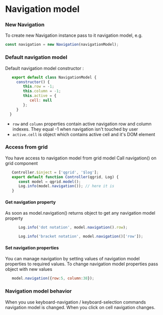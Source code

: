 # Navigation model

### New Navigation
To create new Navigation instance pass to it navigation model, e.g.

```javascript
const navigation = new Navigation(navigationModel);
```

### Default navigation model

Default navigation model constructor :
```javascript
   export default class NavigationModel {
     constructor() {
        this.row = -1;
        this.column = -1;
        this.active = {
           cell: null
        };
     }
  }
```
* `row` and `column` properties contain active navigation row and column indexes. They equal -1 when navigation isn't touched by user
* `active.cell` is object which contains active cell and it's DOM element

### Access from grid
You have access to navigation model from grid model
Call navigation() on grid component

```javascript
   Controller.$inject = ['qgrid', '$log'];
   export default function Controller(qgrid, Log) {
      const model = qgrid.model();
      Log.info(model.navigation()); // here it is
   }
```

#### Get navigation property
As soon as model.navigation() returns object to get any navigation model property
```javascript
      Log.info('dot notation', model.navigation().row);

      Log.info('bracket notation', model.navigation()['row']);
```
#### Set navigation properties
You can manage navigation by setting values of navigation model properties to required values.
To change navigation model properties pass object with new values
```javascript
   model.navigation({row:5, column:38});
```

### Navigation model behavior

When you use keyboard-navigation / keyboard-selection commands navigation model is changed.
When you click on cell navigation changes.
